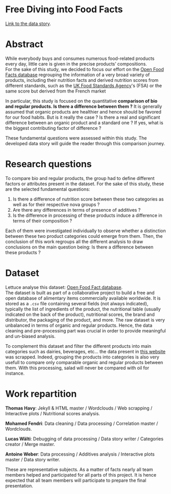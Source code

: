 # Free Diving into Food Facts

[Link to the data story](https://antoineweber.github.io/ADA_Project_RobAda/).

# Abstract
While everybody buys and consumes numerous food-related products every day, little care is given in the precise products’ compositions.   
For the sake of this study, we decided to focus our effort on the [Open Food Facts database](https://world.openfoodfacts.org/data) regrouping the information of a very broad variety of products, including their nutrition facts and derived nutrition scores from different standards, such as the [UK Food Standards Agency](https://en.wikipedia.org/wiki/Food_Standards_Agency)'s (FSA) or the same score but derived from the French market

In particular, this study is focused on the quantitative **comparison of bio and regular products. Is there a difference between them ?** It is generally assumed that organic products are healthier and hence should be favored for our food habits. But is it really the case ? Is there a real and significant difference between an organic product and a standard one ? If yes, what is the biggest contributing factor of difference ?

These fundamental questions were assessed within this study. The developed data story will guide the reader through this comparison journey.

# Research questions
To compare bio and regular products, the group had to define different factors or attributes present in the dataset. For the sake of this study, these are the selected fundamental questions:

  1. Is there a difference of nutrition score between these two categories as well as for their respective nova groups ?
  2. Are there any differences in terms of presence of additives ?
  3. Is the difference in processing of these products induce a difference in terms of their composition ?

Each of them were investigated individually to observe whether a distinction between these two product categories could emerge from them. Then, the conclusion of this work regroups all the different analysis to draw conclusions on the main question being: Is there a difference between these products ?

# Dataset
Lettuce analyse this dataset: [Open Food Fact database](https://world.openfoodfacts.org/data).  
The dataset is built as part of a collaborative project to build a free and open database of alimentary items commercially available worldwide. It is stored as a `.csv` file containing several fields (not always indicated), typically the list of ingredients of the product, the nutritional table (usually indicated on the back of the product), nutritional scores, the brand and distributor, the packaging of the product, and more. The raw dataset is very unbalanced in terms of organic and regular products. Hence, the data cleaning and pre-processing part was crucial in order to provide meaningful and un-biased analysis.

To complement this dataset and filter the different products into main categories such as dairies, beverages, etc... the data present in [this website](http://www.synonymy.com/synonym.php) was scrapped. Indeed, grouping the products into categories is also very usefull to compare only comparable organic and regular products between them. With this processing, salad will never be compared with oil for instance. 


# Work repartition

**Thomas Havy**: Jekyll & HTML master / Wordclouds / Web scrapping / Interactive plots / Nutritional scores analysis.

**Mohamed Fendri**: Data cleaning / Data processing / Correlation master / Wordclouds.

**Lucas Wälti**: Debugging of data processing / Data story writer / Categories creator / Merge master.

**Antoine Weber**: Data processing / Additives analysis / Interactive plots master / Data story writer.

These are representative subjects. As a matter of facts nearly all team members helped and participated for all parts of this project. It is hence expected that all team members will participate to prepare the final presentation.
